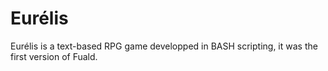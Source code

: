 # Eurélis
Eurélis is a text-based RPG game developped in BASH scripting, it was the first version of Fuald.
